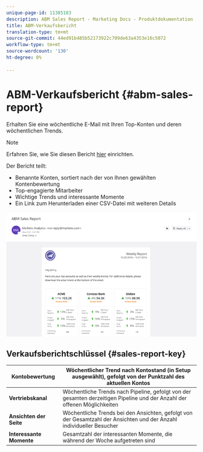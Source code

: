 ```yaml
---
unique-page-id: 11385183
description: ABM Sales Report - Marketing Docs - Produktdokumentation
title: ABM-Verkaufsbericht
translation-type: tm+mt
source-git-commit: 44ed91b485b52173922c709de63a4353e16c5072
workflow-type: tm+mt
source-wordcount: '130'
ht-degree: 0%

---
```



# ABM-Verkaufsbericht {#abm-sales-report}

Erhalten Sie eine wöchentliche E-Mail mit Ihren Top-Konten und deren wöchentlichen Trends.

>[!NOTE]
>
>Erfahren Sie, wie Sie diesen Bericht [hier](https://docs.marketo.com/x/drat) einrichten.

Der Bericht teilt:

* Benannte Konten, sortiert nach der von Ihnen gewählten Kontenbewertung
* Top-engagierte Mitarbeiter
* Wichtige Trends und interessante Momente
* Ein Link zum Herunterladen einer CSV-Datei mit weiteren Details

![](assets/one-4.png)

## Verkaufsberichtschlüssel {#sales-report-key}

| **Kontobewertung** | Wöchentlicher Trend nach Kontostand (in Setup ausgewählt), gefolgt von der Punktzahl des aktuellen Kontos |
|---|---|
| **Vertriebskanal** | Wöchentliche Trends nach Pipeline, gefolgt von der gesamten derzeitigen Pipeline und der Anzahl der offenen Möglichkeiten |
| **Ansichten der Seite** | Wöchentliche Trends bei den Ansichten, gefolgt von der Gesamtzahl der Ansichten und der Anzahl individueller Besucher |
| **Interessante Momente** | Gesamtzahl der interessanten Momente, die während der Woche aufgetreten sind |
